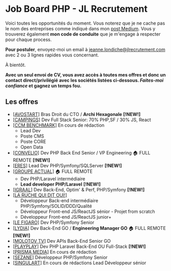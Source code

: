 # Job Board PHP - JL Recrutement

Voici toutes les opportunités du moment. Vous noterez que je ne cache pas le nom des entreprises comme indiqué dans mon <a href="https://medium.com/@jlondiche/jarr%C3%AAte-le-recrutement-propri%C3%A9taire-je-d%C3%A9marre-l-open-source-6e33463aec9">post Medium</a>. Vous y trouverez également **mon code de conduite** que je m'engage à respecter pour chaque process.

**Pour postuler**, envoyez-moi un email à <a href="mailto:jeanne.londiche@jlrecrutement.com">jeanne.londiche@jlrecrutement.com</a> avec 2 ou 3 lignes rapides vous concernant.

À bientôt.

**Avec un seul envoi de CV, vous avez accès à toutes mes offres et donc un contact direct/privilégié avec les sociétés listées ci-dessous. _Faites-moi confiance_ et gagnez un temps fou.**

## Les offres

- <a href="https://github.com/jlondiche/job-board-php/blob/master/AVOSTART.md">[AVOSTART]</a> Bras Droit du CTO / **Archi Hexagonale** **[!NEW!]**
- <a href="https://github.com/jlondiche/job-board-php/blob/master/CAMPINGS.md">[CAMPINGS]</a> Dev Full Stack Senior: 70% PHP,SF / 30% JS, React
- <a href="https://github.com/jlondiche/job-board-php/blob/master/CCM%20BENCHMARK.md">[CCM BENCHMARK]</a> En cours de rédaction
	- Lead Dev
	- Poste CMS
	- Poste CORE
	- Open Data
- <a href="https://github.com/jlondiche/job-board-php/blob/master/CONVELIO.md">[CONVELIO]</a> Dev PHP Back End Senior / VP Engineering 🏠 FULL REMOTE **[!NEW!]**
- <a href="https://github.com/jlondiche/job-board-php/blob/master/ERES.md">[ERES]</a> Lead Dev PHP/Symfony/SQLServer **[!NEW!]**
- <a href="https://github.com/jlondiche/job-board-php/blob/master/Groupe%20Actual.md">[GROUPE ACTUAL]</a> 🏠 FULL REMOTE 
	- Dev PHP/Laravel intermédiaire 
	- **Lead developer PHP/Laravel** **[!NEW!]**
- <a href="https://github.com/jlondiche/job-board-php/blob/master/IGRAAL.md">[IGRAAL]</a> Dev Back-End, Optim' & Perf, PHP/Symfony **[!NEW!]**
- <a href="https://github.com/jlondiche/job-board-php/blob/master/La%20Ruche%20Qui%20Dit%20Oui!.md">[LA RUCHE QUI DIT OUI!]</a>
	- Développeur Back-end intermédiaire PHP/Symfony/SOLID/DDD/Qualité
	- Développeur Front-end JS/ReactJS sénior - Projet from scratch
	- Développeur Front-end JS/ReactJS junior+
- <a href="https://github.com/jlondiche/job-board-php/blob/master/LE%20FIGARO.md">[LE FIGARO]</a> Dev PHP/Symfony Senior
- <a href="https://github.com/jlondiche/job-board-php/blob/master/LYDIA.md">[LYDIA]</a> Dev Back-End GO / **Engineering Manager GO** 🏠 FULL REMOTE **[!NEW!]**
- <a href="https://github.com/jlondiche/job-board-php/blob/master/MOLOTOV%20TV.md">[MOLOTOV TV]</a> Dev APIs Back-End Senior GO
- <a href="https://github.com/jlondiche/job-board-php/blob/master/PlayPlay.md">[PLAYPLAY]</a> Dev PHP Laravel Back-End OU Full-Stack **[!NEW!]**
- <a href="https://github.com/jlondiche/job-board-php/blob/master/PRISMAMEDIA.md">[PRISMA MEDIA]</a> En cours de rédaction
- <a href="https://github.com/jlondiche/job-board-php/blob/master/SEZANE.md">[SEZANE]</a> Développeur PHP/Symfony Senior
- <a href="https://github.com/jlondiche/job-board-php/blob/master/SINGULART.md">[SINGULART]</a> En cours de rédactions Lead Développeur sénior

